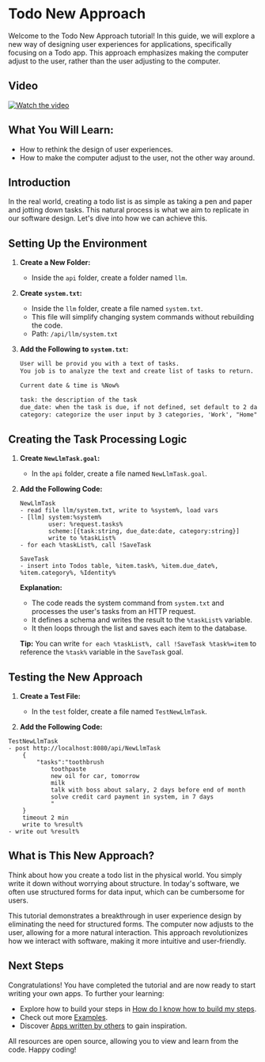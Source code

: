 ﻿# Todo New Approach

Welcome to the Todo New Approach tutorial! In this guide, we will explore a new way of designing user experiences for applications, specifically focusing on a Todo app. This approach emphasizes making the computer adjust to the user, rather than the user adjusting to the computer.

## Video
[![Watch the video](https://img.youtube.com/vi/0hSfGJYCBf8/hqdefault.jpg)](https://www.youtube.com/watch?v=0hSfGJYCBf8&list=PLbm1UMZKMaqfT4tqPtr-vhxMs4JGGFVEB&index=5)

## What You Will Learn:
- How to rethink the design of user experiences.
- How to make the computer adjust to the user, not the other way around.

## Introduction

In the real world, creating a todo list is as simple as taking a pen and paper and jotting down tasks. This natural process is what we aim to replicate in our software design. Let's dive into how we can achieve this.

## Setting Up the Environment

1. **Create a New Folder:**
   - Inside the `api` folder, create a folder named `llm`.

2. **Create `system.txt`:**
   - Inside the `llm` folder, create a file named `system.txt`.
   - This file will simplify changing system commands without rebuilding the code.
   - Path: `/api/llm/system.txt`

3. **Add the Following to `system.txt`:**
   ```txt
   User will be provid you with a text of tasks. 
   You job is to analyze the text and create list of tasks to return.

   Current date & time is %Now%

   task: the description of the task
   due_date: when the task is due, if not defined, set default to 2 days from now
   category: categorize the user input by 3 categories, 'Work', "Home", 'Hobby'
   ```

## Creating the Task Processing Logic

1. **Create `NewLlmTask.goal`:**
   - In the `api` folder, create a file named `NewLlmTask.goal`.

2. **Add the Following Code:**
   ```plang
   NewLlmTask
   - read file llm/system.txt, write to %system%, load vars
   - [llm] system:%system%
           user: %request.tasks%
           scheme:[{task:string, due_date:date, category:string}]
           write to %taskList%
   - for each %taskList%, call !SaveTask

   SaveTask
   - insert into Todos table, %item.task%, %item.due_date%, %item.category%, %Identity%
   ```

   **Explanation:**
   - The code reads the system command from `system.txt` and processes the user's tasks from an HTTP request.
   - It defines a schema and writes the result to the `%taskList%` variable.
   - It then loops through the list and saves each item to the database.

   **Tip:** You can write `for each %taskList%, call !SaveTask %task%=item` to reference the `%task%` variable in the `SaveTask` goal.

## Testing the New Approach

1. **Create a Test File:**
   - In the `test` folder, create a file named `TestNewLlmTask`.

2. **Add the Following Code:**
```plang
TestNewLlmTask
- post http://localhost:8080/api/NewLlmTask
    {
        "tasks":"toothbrush
            toothpaste
            new oil for car, tomorrow
            milk
            talk with boss about salary, 2 days before end of month
            solve credit card payment in system, in 7 days
            "
    }
    timeout 2 min
    write to %result%
- write out %result%
```

## What is This New Approach?

Think about how you create a todo list in the physical world. You simply write it down without worrying about structure. In today's software, we often use structured forms for data input, which can be cumbersome for users.

This tutorial demonstrates a breakthrough in user experience design by eliminating the need for structured forms. The computer now adjusts to the user, allowing for a more natural interaction. This approach revolutionizes how we interact with software, making it more intuitive and user-friendly.

## Next Steps

Congratulations! You have completed the tutorial and are now ready to start writing your own apps. To further your learning:

- Explore how to build your steps in [How do I know how to build my steps](./modules/README.md).
- Check out more [Examples](https://github.com/PLangHQ/plang/tree/main/Tests).
- Discover [Apps written by others](https://github.com/PLangHQ/apps) to gain inspiration.

All resources are open source, allowing you to view and learn from the code. Happy coding!